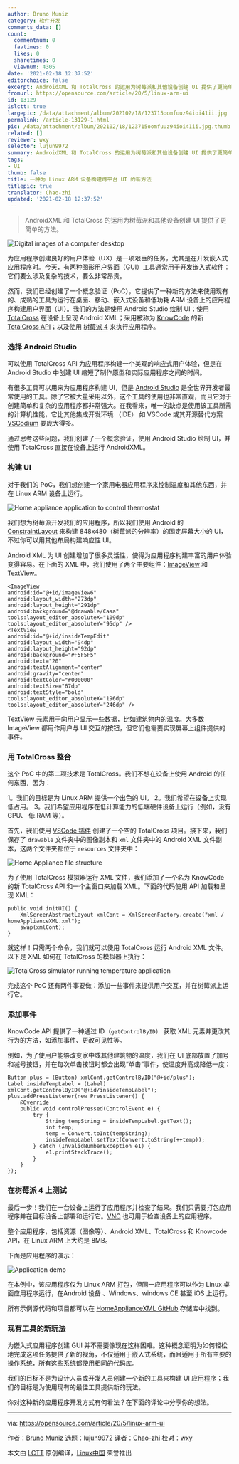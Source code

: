 ```yaml
---
author: Bruno Muniz
category: 软件开发
comments_data: []
count:
  commentnum: 0
  favtimes: 0
  likes: 0
  sharetimes: 0
  viewnum: 4305
date: '2021-02-18 12:37:52'
editorchoice: false
excerpt: AndroidXML 和 TotalCross 的运用为树莓派和其他设备创建 UI 提供了更简单的方法。
fromurl: https://opensource.com/article/20/5/linux-arm-ui
id: 13129
islctt: true
largepic: /data/attachment/album/202102/18/123715oomfuuz94ioi41ii.jpg
permalink: /article-13129-1.html
pic: /data/attachment/album/202102/18/123715oomfuuz94ioi41ii.jpg.thumb.jpg
related: []
reviewer: wxy
selector: lujun9972
summary: AndroidXML 和 TotalCross 的运用为树莓派和其他设备创建 UI 提供了更简单的方法。
tags:
- UI
thumb: false
title: 一种为 Linux ARM 设备构建跨平台 UI 的新方法
titlepic: true
translator: Chao-zhi
updated: '2021-02-18 12:37:52'
---
```



> 
> AndroidXML 和 TotalCross 的运用为树莓派和其他设备创建 UI 提供了更简单的方法。
> 
> 
> 


![](/data/attachment/album/202102/18/123715oomfuuz94ioi41ii.jpg "Digital images of a computer desktop")


为应用程序创建良好的用户体验（UX）是一项艰巨的任务，尤其是在开发嵌入式应用程序时。今天，有两种图形用户界面（GUI）工具通常用于开发嵌入式软件：它们要么涉及复杂的技术，要么非常昂贵。


然而，我们已经创建了一个概念验证（PoC），它提供了一种新的方法来使用现有的、成熟的工具为运行在桌面、移动、嵌入式设备和低功耗 ARM 设备上的应用程序构建用户界面（UI）。我们的方法是使用 Android Studio 绘制 UI；使用 [TotalCross](https://totalcross.com/) 在设备上呈现 Android XML；采用被称为 [KnowCode](https://github.com/TotalCross/KnowCodeXML) 的新 [TotalCross API](https://yourapp.totalcross.com/knowcode-app)；以及使用 [树莓派 4](https://www.raspberrypi.org/) 来执行应用程序。


### 选择 Android Studio


可以使用 TotalCross API 为应用程序构建一个美观的响应式用户体验，但是在 Android Studio 中创建 UI 缩短了制作原型和实际应用程序之间的时间。


有很多工具可以用来为应用程序构建 UI，但是 [Android Studio](https://developer.android.com/studio) 是全世界开发者最常使用的工具。除了它被大量采用以外，这个工具的使用也非常直观，而且它对于创建简单和复杂的应用程序都非常强大。在我看来，唯一的缺点是使用该工具所需的计算机性能，它比其他集成开发环境 （IDE） 如 VSCode 或其开源替代方案 [VSCodium](https://vscodium.com/) 要庞大得多。


通过思考这些问题，我们创建了一个概念验证，使用 Android Studio 绘制 UI，并使用 TotalCross 直接在设备上运行 AndroidXML。


### 构建 UI


对于我们的 PoC，我们想创建一个家用电器应用程序来控制温度和其他东西，并在 Linux ARM 设备上运行。


![Home appliance application to control thermostat](/data/attachment/album/202102/18/123754nxtt51tgtg21jht5.png "Home appliance application to control thermostat")


我们想为树莓派开发我们的应用程序，所以我们使用 Android 的 [ConstraintLayout](https://codelabs.developers.google.com/codelabs/constraint-layout/index.html#0) 来构建 848x480（树莓派的分辨率）的固定屏幕大小的 UI，不过你可以用其他布局构建响应性 UI。


Android XML 为 UI 创建增加了很多灵活性，使得为应用程序构建丰富的用户体验变得容易。在下面的 XML 中，我们使用了两个主要组件：[ImageView](https://developer.android.com/reference/android/widget/ImageView) 和 [TextView](https://developer.android.com/reference/android/widget/TextView)。



```
<ImageView
android:id="@+id/imageView6"
android:layout_width="273dp"
android:layout_height="291dp"
android:background="@drawable/Casa"
tools:layout_editor_absoluteX="109dp"
tools:layout_editor_absoluteY="95dp" />
<TextView
android:id="@+id/insideTempEdit"
android:layout_width="94dp"
android:layout_height="92dp"
android:background="#F5F5F5"
android:text="20"
android:textAlignment="center"
android:gravity="center"
android:textColor="#000000"
android:textSize="67dp"
android:textStyle="bold"
tools:layout_editor_absoluteX="196dp"
tools:layout_editor_absoluteY="246dp" />

```

TextView 元素用于向用户显示一些数据，比如建筑物内的温度。大多数 ImageView 都用作用户与 UI 交互的按钮，但它们也需要实现屏幕上组件提供的事件。


### 用 TotalCross 整合


这个 PoC 中的第二项技术是 TotalCross。我们不想在设备上使用 Android 的任何东西，因为：


1。我们的目标是为 Linux ARM 提供一个出色的 UI。 2。我们希望在设备上实现低占用。 3。我们希望应用程序在低计算能力的低端硬件设备上运行（例如，没有 GPU、 低 RAM 等）。


首先，我们使用 [VSCode 插件](https://medium.com/totalcross-community/totalcross-plugin-for-vscode-4f45da146a0a) 创建了一个空的 TotalCross 项目。接下来，我们保存了 `drawable` 文件夹中的图像副本和 `xml` 文件夹中的 Android XML 文件副本，这两个文件夹都位于 `resources` 文件夹中：


![Home Appliance file structure](/data/attachment/album/202102/18/123754n22li8268d82s882.png "Home Appliance file structure")


为了使用 TotalCross 模拟器运行 XML 文件，我们添加了一个名为 KnowCode 的新 TotalCross API 和一个主窗口来加载 XML。下面的代码使用 API 加载和呈现 XML：



```
public void initUI() {
    XmlScreenAbstractLayout xmlCont = XmlScreenFactory.create("xml / homeApplianceXML.xml");
    swap(xmlCont);
}

```

就这样！只需两个命令，我们就可以使用 TotalCross 运行 Android XML 文件。以下是 XML 如何在 TotalCross 的模拟器上执行：


![TotalCross simulator running temperature application](/data/attachment/album/202102/18/123755zcjpqmjj7v4o7dol.png "TotalCross simulator running temperature application")


完成这个 PoC 还有两件事要做：添加一些事件来提供用户交互，并在树莓派上运行它。


### 添加事件


KnowCode API 提供了一种通过 ID（`getControlByID`） 获取 XML 元素并更改其行为的方法，如添加事件、更改可见性等。


例如，为了使用户能够改变家中或其他建筑物的温度，我们在 UI 底部放置了加号和减号按钮，并在每次单击按钮时都会出现“单击”事件，使温度升高或降低一度：



```
Button plus = (Button) xmlCont.getControlByID("@+id/plus");
Label insideTempLabel = (Label) xmlCont.getControlByID("@+id/insideTempLabel");
plus.addPressListener(new PressListener() {
    @Override
    public void controlPressed(ControlEvent e) {
        try {
            String tempString = insideTempLabel.getText();
            int temp;
            temp = Convert.toInt(tempString);
            insideTempLabel.setText(Convert.toString(++temp));
        } catch (InvalidNumberException e1) {
            e1.printStackTrace();
        }
    }
});

```

### 在树莓派 4 上测试


最后一步！我们在一台设备上运行了应用程序并检查了结果。我们只需要打包应用程序并在目标设备上部署和运行它。[VNC](https://tigervnc.org/) 也可用于检查设备上的应用程序。


整个应用程序，包括资源（图像等）、Android XML、TotalCross 和 Knowcode API，在 Linux ARM 上大约是 8MB。


下面是应用程序的演示：


![Application demo](/data/attachment/album/202102/18/123755iasg8auh22sk2d11.gif "Application demo")


在本例中，该应用程序仅为 Linux ARM 打包，但同一应用程序可以作为 Linux 桌面应用程序运行，在Android 设备 、Windows、windows CE 甚至 iOS 上运行。


所有示例源代码和项目都可以在 [HomeApplianceXML GitHub](https://github.com/TotalCross/HomeApplianceXML) 存储库中找到。


### 现有工具的新玩法


为嵌入式应用程序创建 GUI 并不需要像现在这样困难。这种概念证明为如何轻松地完成这项任务提供了新的视角，不仅适用于嵌入式系统，而且适用于所有主要的操作系统，所有这些系统都使用相同的代码库。


我们的目标不是为设计人员或开发人员创建一个新的工具来构建 UI 应用程序；我们的目标是为使用现有的最佳工具提供新的玩法。


你对这种新的应用程序开发方式有何看法？在下面的评论中分享你的想法。




---


via: <https://opensource.com/article/20/5/linux-arm-ui>


作者：[Bruno Muniz](https://opensource.com/users/brunoamuniz) 选题：[lujun9972](https://github.com/lujun9972) 译者：[Chao-zhi](https://github.com/Chao-zhi) 校对：[wxy](https://github.com/wxy)


本文由 [LCTT](https://github.com/LCTT/TranslateProject) 原创编译，[Linux中国](https://linux.cn/) 荣誉推出